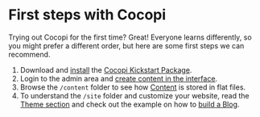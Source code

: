 First steps with Cocopi
===

Trying out Cocopi for the first time? Great! Everyone learns differently, so you might prefer a different order, but here are some first steps we can recommend.

1. Download and [install](installation.md) the [Cocopi Kickstart Package](https://github.com/COCOPi/cocopi-kickstart).
2. Login to the admin area and [create content in the interface](interface.md).
3. Browse the `/content` folder to see how [Content](content.md) is stored in flat files.
4. To understand the `/site` folder and customize your website, read the [Theme section](theme.md) and check out the example on how to [build a Blog](blog.md).

